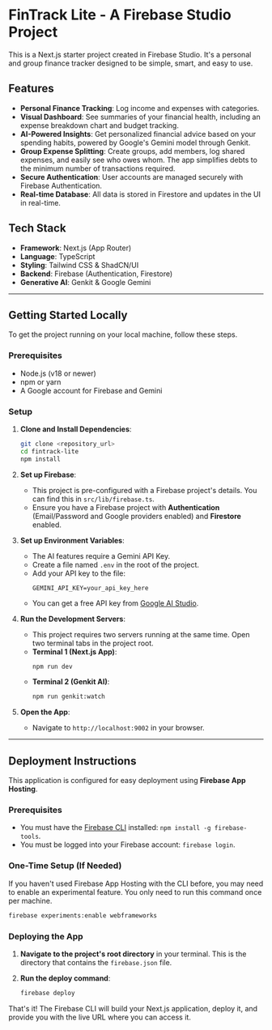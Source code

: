 # FinTrack Lite - A Firebase Studio Project

This is a Next.js starter project created in Firebase Studio. It's a personal and group finance tracker designed to be simple, smart, and easy to use.

## Features

-   **Personal Finance Tracking**: Log income and expenses with categories.
-   **Visual Dashboard**: See summaries of your financial health, including an expense breakdown chart and budget tracking.
-   **AI-Powered Insights**: Get personalized financial advice based on your spending habits, powered by Google's Gemini model through Genkit.
-   **Group Expense Splitting**: Create groups, add members, log shared expenses, and easily see who owes whom. The app simplifies debts to the minimum number of transactions required.
-   **Secure Authentication**: User accounts are managed securely with Firebase Authentication.
-   **Real-time Database**: All data is stored in Firestore and updates in the UI in real-time.

## Tech Stack

-   **Framework**: Next.js (App Router)
-   **Language**: TypeScript
-   **Styling**: Tailwind CSS & ShadCN/UI
-   **Backend**: Firebase (Authentication, Firestore)
-   **Generative AI**: Genkit & Google Gemini

---

## Getting Started Locally

To get the project running on your local machine, follow these steps.

### Prerequisites

-   Node.js (v18 or newer)
-   npm or yarn
-   A Google account for Firebase and Gemini

### Setup

1.  **Clone and Install Dependencies**:
    ```bash
    git clone <repository_url>
    cd fintrack-lite
    npm install
    ```

2.  **Set up Firebase**:
    -   This project is pre-configured with a Firebase project's details. You can find this in `src/lib/firebase.ts`.
    -   Ensure you have a Firebase project with **Authentication** (Email/Password and Google providers enabled) and **Firestore** enabled.

3.  **Set up Environment Variables**:
    -   The AI features require a Gemini API Key.
    -   Create a file named `.env` in the root of the project.
    -   Add your API key to the file:
        ```
        GEMINI_API_KEY=your_api_key_here
        ```
    -   You can get a free API key from [Google AI Studio](https://aistudio.google.com/app/apikey).

4.  **Run the Development Servers**:
    -   This project requires two servers running at the same time. Open two terminal tabs in the project root.
    -   **Terminal 1 (Next.js App)**:
        ```bash
        npm run dev
        ```
    -   **Terminal 2 (Genkit AI)**:
        ```bash
        npm run genkit:watch
        ```

5.  **Open the App**:
    -   Navigate to `http://localhost:9002` in your browser.

---

## Deployment Instructions

This application is configured for easy deployment using **Firebase App Hosting**.

### Prerequisites

-   You must have the [Firebase CLI](https://firebase.google.com/docs/cli) installed: `npm install -g firebase-tools`.
-   You must be logged into your Firebase account: `firebase login`.

### One-Time Setup (If Needed)

If you haven't used Firebase App Hosting with the CLI before, you may need to enable an experimental feature. You only need to run this command once per machine.
```bash
firebase experiments:enable webframeworks
```

### Deploying the App

1.  **Navigate to the project's root directory** in your terminal. This is the directory that contains the `firebase.json` file.

2.  **Run the deploy command**:
    ```bash
    firebase deploy
    ```

That's it! The Firebase CLI will build your Next.js application, deploy it, and provide you with the live URL where you can access it.
